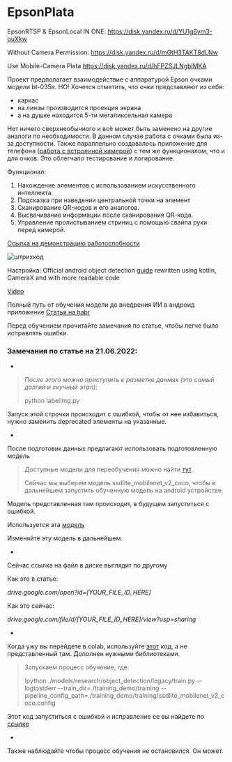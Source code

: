 # EpsonPlata

EpsonRTSP & EpsonLocal IN ONE:
https://disk.yandex.ru/d/YU1g6ym3-quXkw

Without Camera Permission:
https://disk.yandex.ru/d/mGtH3TAKT8dLNw

Use Mobile-Camera Plata
https://disk.yandex.ru/d/hFPZSJLNgblMKA

Проект предполагает взаимодействие с аппаратурой Epson очками модели bt-035e.
НО! Хочется отметить, что очки представляют из себя:
* каркас
* на линзы производится проекция экрана
* а на душке находится 5-ти мегапиксельная камера

Нет ничего сверхнеобычного и всё может быть заменено на другие аналоги по необходимости. В данном случае работа с очками была из-за доступности.
Также параллельно создавалось приложение для телефона ([работа с встроенной камерой](https://github.com/MrApple100/DetectionObjectDeviceCamera.git)) с тем же функционалом, что и для очков. Это облегчало тестирование и логирование.

Функционал:
1) Нахождение элементов с использованием искусственного интеллекта.
2) Подсказка при наведении центральной точки на элемент
3) Сканирование QR-кодов и его аналогов.
4) Высвечивание информации после сканирования QR-кода.
5) Управление пролистыванием стриниц с помощью свайпа руки перед камерой.

[Ссылка на демонстрацию работоспобности](https://disk.yandex.ru/i/E1mCz8ZUZmvwRQ) 

![штрихкод](https://user-images.githubusercontent.com/69810254/200172383-2aa5f601-701e-4ab9-a401-088fdd19987d.jpg)


Настройка:
Official android object detection [guide](https://www.tensorflow.org/lite/models/object_detection/overview)
 rewritten using kotlin, CameraX and with more readable code

[Video](https://www.youtube.com/watch?v=GXtiLAjPlHg)

Полный путь от обучения модели до внедрения ИИ в андроид приложение
[Статья на habr](https://habr.com/ru/company/redmadrobot/blog/488210/)

Перед обучением прочитайте замечания по статье, чтобы легче было исправлять ошибки.

### Замечания по статье на 21.06.2022:

* 
> *После этого можно приступить к разметке данных (это самый долгий и скучный этап):*
> 
> python labelImg.py

Запуск этой строчки происходит с ошибкой, чтобы от нее избавиться, нужно заменить deprecated элементы на указанные.

*
После подготовик данных предлагают использовать подготовленную модель

>Доступные модели для переобучения можно найти [тут](https://github.com/tensorflow/models/blob/master/research/object_detection/g3doc/detection_model_zoo.md).
>
>Сейчас мы выберем модель ssdlite_mobilenet_v2_coco, чтобы в дальнейшем запустить обученную модель на android устройстве.

Модель представленная там происходит, в будущем запуститься с ошибкой.

Используется эта [модель](https://github.com/tensorflow/models/blob/master/research/object_detection/samples/configs/ssdlite_mobilenet_v2_coco.config)

Изменяйте эту модель в дальнейшем.

*
Сейчас ссылка на файл в диске выглядит по другому

Как это в статье:

*drive.google.com/open?id=[YOUR_FILE_ID_HERE]*

Как это сейчас:

*drive.google.com/file/d/[YOUR_FILE_ID_HERE]/view?usp=sharing*

*
Когда ужу вы перейдете в colab, используйте [этот](https://colab.research.google.com/drive/1caxlJWjvR11zh1deD9SB3ntdJ1IKIH2B#scrollTo=3MGgu9GNfCow) код, а не представленный там. Дополнен нужными библиотеками.

>Запускаем процесс обучение, где:
>
>!python ./models/research/object_detection/legacy/train.py --logtostderr --train_dir=./training_demo/training --pipeline_config_path=./training_demo/training/ssdlite_mobilenet_v2_coco.config

Этот код запуститься с ошибкой и исправление ее вы найдете по [ссылке](https://github.com/tensorflow/models/issues/9706)

*
Также наблюдайте чтобы процесс обучения не остановился. Он может.

